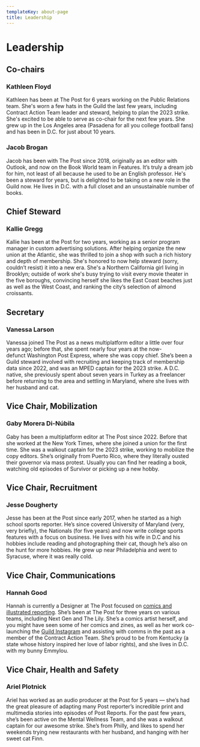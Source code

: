 ```yaml
---
templateKey: about-page
title: Leadership
---
```

# L﻿eadership

## Co-chairs

### K﻿athleen Floyd

K﻿athleen has been at The Post for 6 years working on the Public Relations team. She's worn a few hats in the Guild the last few years, including Contract Action Team leader and steward, helping to plan the 2023 strike. She's excited to be able to serve as co-chair for the next few years. She grew up in the Los Angeles area (Pasadena for all you college football fans) and has been in D.C. for just about 10 years.

### Jacob Brogan

Jacob has been with The Post since 2018, originally as an editor with Outlook, and now on the Book World team in Features. It’s truly a dream job for him, not least of all because he used to be an English professor. He's been a steward for years, but is delighted to be taking on a new role in the Guild now. He lives in D.C. with a full closet and an unsustainable number of books. 

## Chief Steward

### K﻿allie Gregg

Kallie has been at the Post for two years, working as a senior program manager in custom advertising solutions. After helping organize the new union at the Atlantic, she was thrilled to join a shop with such a rich history and depth of membership. She's honored to now help steward (sorry, couldn’t resist) it into a new era. She's a Northern California girl living in Brooklyn; outside of work she's busy trying to visit every movie theater in the five boroughs, convincing herself she likes the East Coast beaches just as well as the West Coast, and ranking the city’s selection of almond croissants.

## **S﻿ecretary**

### **V﻿anessa Larson**

Vanessa joined The Post as a news multiplatform editor a little over four years ago; before that, she spent nearly four years at the now-defunct Washington Post Express, where she was copy chief. She’s been a Guild steward involved with recruiting and keeping track of membership data since 2022, and was an MPED captain for the 2023 strike. A D.C. native, she previously spent about seven years in Turkey as a freelancer before returning to the area and settling in Maryland, where she lives with her husband and cat.

## **Vice Chair, Mobilization**

### **Gaby Morera Di-Núbila**

Gaby has been a multiplatform editor at The Post since 2022. Before that she worked at the New York Times, where she joined a union for the first time. She was a walkout captain for the 2023 strike, working to mobilize the copy editors. She’s originally from Puerto Rico, where they literally ousted their governor via mass protest. Usually you can find her reading a book, watching old episodes of Survivor or picking up a new hobby.

## **Vice Chair, Recruitment**

### **Jesse Dougherty**

Jesse has been at the Post since early 2017, when he started as a high school sports reporter. He’s since covered University of Maryland (very, very briefly), the Nationals (for five years) and now write college sports features with a focus on business. He lives with his wife in D.C and his hobbies include reading and photographing their cat, though he’s also on the hunt for more hobbies. He grew up near Philadelphia and went to Syracuse, where it was really cold.

## **Vice Chair, Communications**

### **Hannah Good**

Hannah is currently a Designer at The Post focused on [comics and illustrated reporting](https://postguild.us17.list-manage.com/track/click?u=1555510c445bcea6e8977fa6a&id=28df6694bd&e=9572ab4c56). She’s been at The Post for three years on various teams, including Next Gen and The Lily. She’s a comics artist herself, and you might have seen some of her comics and zines, as well as her work co-launching the [Guild Instagram](https://postguild.us17.list-manage.com/track/click?u=1555510c445bcea6e8977fa6a&id=3be1e035d6&e=9572ab4c56) and assisting with comms in the past as a member of the Contract Action Team. She’s proud to be from Kentucky (a state whose history inspired her love of labor rights), and she lives in D.C. with my bunny Emmylou.

## **Vice Chair, Health and Safety**

### **Ariel Plotnick**

Ariel has worked as an audio producer at the Post for 5 years — she’s had the great pleasure of adapting many Post reporter’s incredible print and multimedia stories into episodes of Post Reports. For the past few years, she’s been active on the Mental Wellness Team, and she was a walkout captain for our awesome strike. She’s from Philly, and likes to spend her weekends trying new restaurants with her husband, and hanging with her sweet cat Finn.